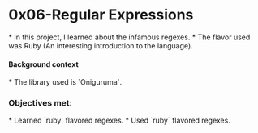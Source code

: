 <h1> 0x06-Regular Expressions </h1>
* In this project, I learned about the infamous regexes.
* The flavor used was Ruby (An interesting introduction to the language).

<h4> Background context </h4>
* The library used is `Oniguruma`.

<h3> Objectives met: </h3>
* Learned `ruby` flavored regexes.
* Used `ruby` flavored regexes.
